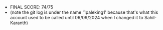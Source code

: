 - FINAL SCORE: 74/75
- (note the git log is under the name '1paleking1' because that's what this account used to be called until 06/09/2024 when I changed it to Sahil-Karanth)

